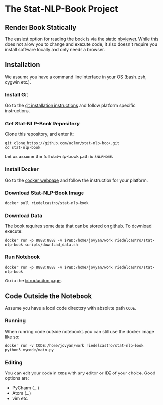 # The Stat-NLP-Book Project

## Render Book Statically

The easiest option for reading the book is via the static [nbviewer](http://nbviewer.jupyter.org/github/uclmr/stat-nlp-book/blob/python/overview.ipynb). 
While this does not allow you to change and execute code, it also doesn't require you install software locally and only needs a browser.



## Installation 

We assume you have a command line interface in your OS 
(bash, zsh, cygwin etc.). 

### Install Git

Go to the [git installation instructions](https://git-scm.com/book/en/v2/Getting-Started-Installing-Git) 
and follow platform specific instructions. 

### Get Stat-NLP-Book Repository

Clone this repository, and enter it:
    
    git clone https://github.com/uclmr/stat-nlp-book.git
    cd stat-nlp-book

Let us assume the full stat-nlp-book path is `SNLPHOME`. 

### Install Docker

Go to the [docker webpage](https://www.docker.com/) and follow the instruction for your platform.

### Download Stat-NLP-Book Image

    docker pull riedelcastro/stat-nlp-book
    
### Download Data

The book requires some data that can be stored on github. To download execute:

    docker run -p 8888:8888 -v $PWD:/home/jovyan/work riedelcastro/stat-nlp-book scripts/download_data.sh   

### Run Notebook

    docker run -p 8888:8888 -v $PWD:/home/jovyan/work riedelcastro/stat-nlp-book 

Go to the [introduction page](http://localhost:8888/notebooks/overview.ipynb). 

## Code Outside the Notebook
Assume you have a local code directory with absolute path `CODE`. 

### Running
When running code outside notebooks you can still use the 
docker image like so:

    docker run -v CODE:/home/jovyan/work riedelcastro/stat-nlp-book python3 mycode/main.py
    
### Editing 
You can edit your code in `CODE` with any editor or IDE of your choice. 
Good options are:

* PyCharm (...)
* Atom (...)
* vim etc.

